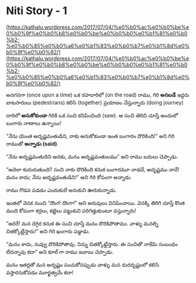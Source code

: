 # Niti Story - 1

[https://kathalu.wordpress.com/2017/07/04/%e0%b0%ac%e0%b0%be%e0%b0%9f%e0%b0%b8%e0%b0%be%e0%b0%b0%e0%b1%81%e0%b0%b2-%e0%b0%85%e0%b0%a6%e0%b1%83%e0%b0%b7%e0%b1%8d%e0%b0%9f%e0%b0%82/](https://kathalu.wordpress.com/2017/07/04/%e0%b0%ac%e0%b0%be%e0%b0%9f%e0%b0%b8%e0%b0%be%e0%b0%b0%e0%b1%81%e0%b0%b2-%e0%b0%85%e0%b0%a6%e0%b1%83%e0%b0%b7%e0%b1%8d%e0%b0%9f%e0%b0%82/)

అనగనగా (once upon a time) ఒక రహదారిలో (on the road) రాము, గిరి **అనబడే** ఇద్దరు బాటసారులు (pedestrians) కలిసి (together) ప్రయాణం చేస్తున్నారు (doing journey)

దారిలో **అనుకోకుండా** గిరికి ఒక సంచి కనిపించింది (saw). ఆ సంచి తెరిచి చూస్తే అందులో బంగారు నాణాలు ఉన్నాయి!

“నేను యెంత అదృష్టవంతుడిని, నాకు అనుకోకుండా ఇంత బంగారం దొరికింది!” అని గిరి రాముతో **అన్నాడు (said)**.

“నేను అదృష్టవంతుదిని అనకు, మనం అదృష్టవంతులము” అని రాము బదులు చెప్పాడు.

“అదెలా కుదురుతుంది? సంచి నాకు దొరికింది కనుక బంగారమూ నాడదే, అదృష్టము నాదే! మనం కాదు; నేను అదృష్టవంతుడిని!” అని గిరి కోపంగా అన్నాడు.

రాము గొడవ పడడం ఎందుకులే అనుకుని ఊరుకున్నాడు.

ఇంతలో వెనక నుంచి “దొంగ! దొంగా!” అని అరుపులు వినిపించాయి. వెనక్కి తిరిగి చూస్తే కొంత మంది కోపంగా కర్రలు, కట్టెలు పట్టుకుని పరిగెత్తుకుంటూ వస్తున్నారు!

“అరెరే! మన దెగ్గిర కనుక ఈ సంచి చూస్తే మనం దొరికిపోతాము. వాళ్ళు మనల్ని చితక్కోట్టేస్తారు!” అని గిరి ఖంగారు పడ్డాడు.

“మనం కాదు, నువ్వు దొరికిపోతావు. నిన్ను చితక్కోట్టేస్తారు. ఈ సంచితో నాకేమి సంబంధం లేదన్నావు కదా” అని కూల్ గా రాము జవాబు చెప్పాడు.

మనం ఇతర్లతో మన అదృష్టం పంచుకోనప్పుడు వాళ్ళు మన దురదృష్టంలో కలిసి వస్తారనుకోవడం మూర్ఖత్వమే కదా!